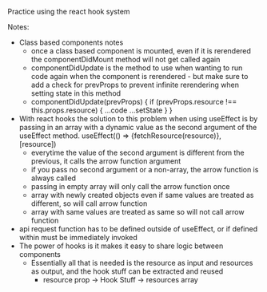 Practice using the react hook system

Notes:
- Class based components notes
    * once a class based component is mounted, even if it is rerendered the componentDidMount method will not get called again
    * componentDidUpdate is the method to use when wanting to run code again when the component is rerendered - but make sure to add a check for prevProps to prevent infinite rerendering when setting state in this method
    * componentDidUpdate(prevProps) {
        if (prevProps.resource !== this.props.resource) { ...code ...setState } }
- With react hooks the solution to this problem when using useEffect is by passing in an array with a dynamic value as the second argument of the useEffect method. 
    useEffect(() => {fetchResource(resource)}, [resource])
    * everytime the value of the second argument is different from the previous, it calls the arrow function argument
    * if you pass no second argument or a non-array, the arrow function is always called
    * passing in empty array will only call the arrow function once
    * array with newly created objects even if same values are treated as different, so will call arrow function
    * array with same values are treated as same so will not call arrow function
- api request function has to be defined outside of useEffect, or if defined within must be immediately invoked
- The power of hooks is it makes it easy to share logic between components
    - Essentially all that is needed is the resource as input and resources as output, and the hook stuff can be extracted and reused
        - resource prop -> Hook Stuff -> resources array